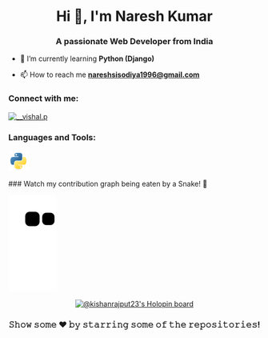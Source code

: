 <h1 align="center"> Hi 👋, I'm Naresh Kumar</h1>
<h3 align="center">A passionate Web Developer from India</h3>

- 🌱 I’m currently learning **Python (Django)**

- 📫 How to reach me **nareshsisodiya1996@gmail.com**

<h3 align="left">Connect with me:</h3>
<p align="left">
<a href="https://www.instagram.com/narsa_raj_sisodiya/" target="blank"><img align="center" src="https://raw.githubusercontent.com/rahuldkjain/github-profile-readme-generator/master/src/images/icons/Social/instagram.svg" alt="__vishal.p" height="30" width="40" /></a>
</p>
<p align="left"> 
<h3 align="left">Languages and Tools:</h3>
<a href="https://www.python.org" target="_blank" rel="noreferrer"> <img src="https://raw.githubusercontent.com/devicons/devicon/master/icons/python/python-original.svg" alt="python" width="40" height="40"/> </a> 
</p>
### Watch my contribution graph being eaten by a Snake! 🐍
  
</div>

![snake gif](https://github.com/kishanrajput23/kishanrajput23/blob/output/github-contribution-grid-snake.svg)

<div align="center">

[![@kishanrajput23's Holopin board](https://holopin.me/kishanrajput23)](https://holopin.io/@kishanrajput23)
  
### 𝚂𝚑𝚘𝚠 𝚜𝚘𝚖𝚎 ❤️ 𝚋𝚢 𝚜𝚝𝚊𝚛𝚛𝚒𝚗𝚐 𝚜𝚘𝚖𝚎 𝚘𝚏 𝚝𝚑𝚎 𝚛𝚎𝚙𝚘𝚜𝚒𝚝𝚘𝚛𝚒𝚎𝚜!

</div>
